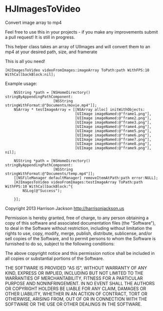 HJImagesToVideo
===============

Convert image array to mp4

Feel free to use this in your projects - if you make any improvements submit a pull request!  It is still in progress.

This helper class takes an array of UIImages and will convert them to an mp4 at your desired path, size, and framerate

This is all you need!
```
[HJImagesToVideo videoFromImages:imageArray ToPath:path WithFPS:10 WithCallbackBlock:nil];
```
Example usage:

```
    NSString *path = [NSHomeDirectory() stringByAppendingPathComponent:
                      [NSString stringWithFormat:@"Documents/movie.mp4"]];
    NSArray * testImageArray = [[NSArray alloc] initWithObjects:
                                [UIImage imageNamed:@"frame1.png"],
                                [UIImage imageNamed:@"frame2.png"],
                                [UIImage imageNamed:@"frame3.png"],
                                [UIImage imageNamed:@"frame4.png"],
                                [UIImage imageNamed:@"frame5.png"],
                                [UIImage imageNamed:@"frame6.png"],
                                [UIImage imageNamed:@"frame7.png"],
                                [UIImage imageNamed:@"frame8.png"],
                                [UIImage imageNamed:@"frame9.png"], nil];
    
    NSString *path = [NSHomeDirectory() stringByAppendingPathComponent:
                      [NSString stringWithFormat:@"Documents/temp.mp4"]];
    [[NSFileManager defaultManager] removeItemAtPath:path error:NULL];
    [HJImagesToVideo videoFromImages:testImageArray ToPath:path WithFPS:10 WithCallbackBlock:^{
        NSLog(@"Success");
        
    }];
```

Copyright 2013 Harrison Jackson
http://harrisonjackson.us

Permission is hereby granted, free of charge, to any person obtaining
a copy of this software and associated documentation files (the
"Software"), to deal in the Software without restriction, including
without limitation the rights to use, copy, modify, merge, publish,
distribute, sublicense, and/or sell copies of the Software, and to
permit persons to whom the Software is furnished to do so, subject to
the following conditions:

The above copyright notice and this permission notice shall be
included in all copies or substantial portions of the Software.

THE SOFTWARE IS PROVIDED "AS IS", WITHOUT WARRANTY OF ANY KIND,
EXPRESS OR IMPLIED, INCLUDING BUT NOT LIMITED TO THE WARRANTIES OF
MERCHANTABILITY, FITNESS FOR A PARTICULAR PURPOSE AND
NONINFRINGEMENT. IN NO EVENT SHALL THE AUTHORS OR COPYRIGHT HOLDERS BE
LIABLE FOR ANY CLAIM, DAMAGES OR OTHER LIABILITY, WHETHER IN AN ACTION
OF CONTRACT, TORT OR OTHERWISE, ARISING FROM, OUT OF OR IN CONNECTION
WITH THE SOFTWARE OR THE USE OR OTHER DEALINGS IN THE SOFTWARE.
